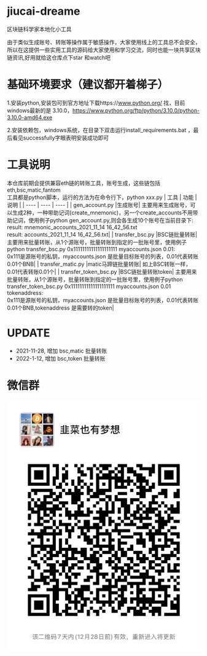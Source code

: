 # jiucai-dreame
区块链科学家本地化小工具

由于类似生成账号、转账等操作属于敏感操作，大家使用线上的工具总不会安全，所以在这提供一些实用工具的源码给大家使用和学习交流，同时也能一块共享区块链资讯,好用就给这仓库点下star 和watch吧

# 基础环境要求（建议都开着梯子）
1.安装python,安装包可到官方地址下载https://www.python.org/ 找，目前windows最新的是 3.10.0，https://www.python.org/ftp/python/3.10.0/python-3.10.0-amd64.exe  

2.安装依赖包，windows系统，在目录下双击运行install_requirements.bat ，最后看见successfully字眼表明安装成功即可

# 工具说明

本仓库前期会提供兼容eth链的转账工具，账号生成，这些链包括eth,bsc,matic,fantom  
工具都是python脚本，运行的方法为在命令行下，python xxx.py
|  工具   | 功能  | 说明  |
|  ----  | ----  | ----  |
| gen_account.py  |生成账号| 主要用来生成账号，可以生成2种，一种带助记词(create_mnemonic)，另一个create_accounts不用带助记词，使用例子python gen_account.py,则会各生成10个账号在当前目录下:</br>result: mnemonic_accounts_2021_11_14 16_42_56.txt</br>result: accounts_2021_11_14 16_42_56.txt|
| transfer_bsc.py  |BSC链批量转账| 主要用来批量转账，从1个源账号，批量转账到指定的一批账号里，使用例子python transfer_bsc.py 0x11111111111111111111 myaccounts.json 0.01:</br> 0x111是源账号的私钥，myaccounts.json 是批量目标账号的列表，0.01代表转账0.01个BNB|
| transfer_matic.py  |matic马蹄链批量转账| 如上BSC转账一样，0.01代表转账0.01个|
| transfer_token_bsc.py  |BSC链批量转账token| 主要用来批量转账，从1个源账号，批量转账到指定的一批账号里，使用例子python transfer_token_bsc.py 0x11111111111111111111 myaccounts.json 0.01 tokenaddress:</br> 0x111是源账号的私钥，myaccounts.json 是批量目标账号的列表，0.01代表转账0.01个BNB,tokenaddress 是需要转的token|

# UPDATE
* 2021-11-28, 增加 bsc,matic 批量转账
* 2022-1-12, 增加 bsc,token 批量转账

# 微信群
![Image text](https://github.com/hotbroker/jiucai-dreame/blob/master/img/qrcode2.jpg)
